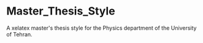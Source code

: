 # Master_Thesis_Style
A xelatex master's thesis style for the Physics department of the University of Tehran.
